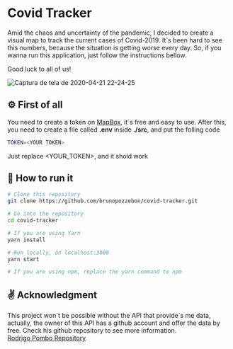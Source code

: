# Covid Tracker

Amid the chaos and uncertainty of the pandemic, I decided to create a visual map to track the current cases of Covid-2019. It´s been hard to see this numbers, because the situation is getting worse every day. So, if you wanna run this application, just follow the instructions bellow. 

Good luck to all of us!

![Captura de tela de 2020-04-21 22-24-25](https://user-images.githubusercontent.com/37053115/79931142-a6c57600-8420-11ea-97d4-e27de843b435.png)

## :gear: First of all
You need to create a token on [MapBox](https://www.mapbox.com/), it´s free and easy to use.
After this, you need to create a file called **.env** inside **./src**, and put the folling code
```bash
TOKEN=<YOUR TOKEN>
```
Just replace <YOUR_TOKEN>, and it shold work

## :rocket: How to run it
```bash
# Clone this repository
git clone https://github.com/brunopozzebon/covid-tracker.git

# Go into the repository
cd covid-tracker

# If you are using Yarn
yarn install 

# Run locally, on localhost:3000
yarn start

# If you are using npm, replace the yarn command to npm
```

## :v: Acknowledgment

This project won´t be possible without the API that provide´s me data, actually, the owner of this API has a github account and offer the data by free. Check his github repository to see more information.  
[Rodrigo Pombo Repository](https://github.com/pomber/covid19)
